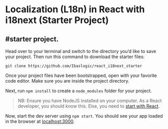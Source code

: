 # Localization (L18n) in React with i18next (Starter Project)

## #starter project.

Head over to your terminal and switch to the directory you’d like to save your project. Then run this command to download the starter files:

```
git clone https://github.com/Ibaslogic/react_i18next_starter
```

Once your project files have been bootstrapped, open with your favorite code editor. Make sure you are inside the project directory.

Next, run `npm install` to create a `node_modules` folder for your project.

> NB: Ensure you have NodeJS installed on your computer. As a React developer, you should know this. Else, you need to [start with React](https://ibaslogic.com/react-tutorial-for-beginners/).

Now, start the dev server using `npm start`. You should see your app loaded in the browser at [localhost:3000](https://ibaslogic.com/react-tutorial-for-beginners/).
